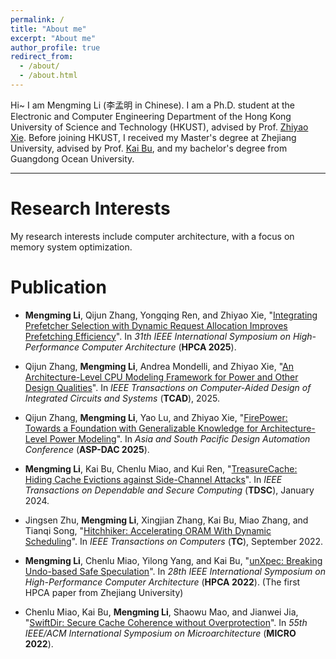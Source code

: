 ```yaml
---
permalink: /
title: "About me"
excerpt: "About me"
author_profile: true
redirect_from: 
  - /about/
  - /about.html
---
```


Hi~ I am Mengming Li (李孟明 in Chinese). I am a Ph.D. student at the Electronic and Computer Engineering Department of the Hong Kong University of Science and Technology (HKUST), advised by Prof. [Zhiyao Xie](https://zhiyaoxie.com/). Before joining HKUST, I received my Master's degree at Zhejiang University, advised by Prof. [Kai Bu](https://list.zju.edu.cn/kaibu/), and my bachelor's degree from Guangdong Ocean University.

---
# Research Interests

My research interests include computer architecture, with a focus on memory system optimization.

# Publication

 * **Mengming Li**, Qijun Zhang, Yongqing Ren, and Zhiyao Xie, &quot;[Integrating Prefetcher Selection with Dynamic Request Allocation Improves Prefetching Efficiency](/files/Alecto.pdf)&quot;. In *31th IEEE International Symposium on High-Performance Computer Architecture* (**HPCA 2025**).

 * Qijun Zhang, **Mengming Li**, Andrea Mondelli, and Zhiyao Xie, &quot;[An Architecture-Level CPU Modeling Framework for Power and Other Design Qualities]()&quot;. In *IEEE Transactions on Computer-Aided Design of Integrated Circuits and Systems* (**TCAD**), 2025.

 * Qijun Zhang, **Mengming Li**, Yao Lu, and Zhiyao Xie, &quot;[FirePower: Towards a Foundation with Generalizable Knowledge for Architecture-Level Power Modeling]()&quot;. In *Asia and South Pacific Design Automation Conference* (**ASP-DAC 2025**).
   
 * **Mengming Li**, Kai Bu, Chenlu Miao, and Kui Ren, &quot;[TreasureCache: Hiding Cache Evictions against Side-Channel Attacks]()&quot;. In *IEEE Transactions on Dependable and Secure Computing* (**TDSC**), January 2024.

 * Jingsen Zhu, **Mengming Li**, Xingjian Zhang, Kai Bu, Miao Zhang, and Tianqi Song, &quot;[Hitchhiker: Accelerating ORAM With Dynamic Scheduling]()&quot;. In *IEEE Transactions on Computers* (**TC**), September 2022.

 * **Mengming Li**, Chenlu Miao, Yilong Yang, and Kai Bu, &quot;[unXpec: Breaking Undo-based Safe Speculation](/files/unXpec.pdf)&quot;. In *28th IEEE International Symposium on High-Performance Computer Architecture* (**HPCA 2022**). (The first HPCA paper from Zhejiang University)

 * Chenlu Miao, Kai Bu, **Mengming Li**, Shaowu Mao, and Jianwei Jia, &quot;[SwiftDir: Secure Cache Coherence without Overprotection]()&quot;. In *55th IEEE/ACM International Symposium on Microarchitecture* (**MICRO 2022**).

 

